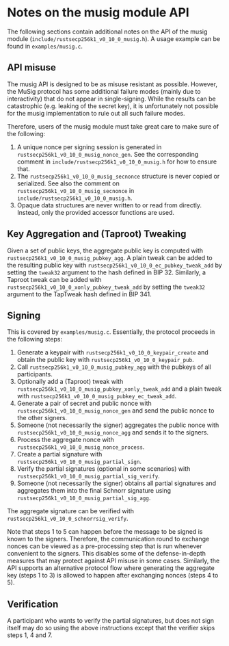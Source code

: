 Notes on the musig module API
===========================

The following sections contain additional notes on the API of the musig module (`include/rustsecp256k1_v0_10_0_musig.h`).
A usage example can be found in `examples/musig.c`.

## API misuse

The musig API is designed to be as misuse resistant as possible.
However, the MuSig protocol has some additional failure modes (mainly due to interactivity) that do not appear in single-signing.
While the results can be catastrophic (e.g. leaking of the secret key), it is unfortunately not possible for the musig implementation to rule out all such failure modes.

Therefore, users of the musig module must take great care to make sure of the following:

1. A unique nonce per signing session is generated in `rustsecp256k1_v0_10_0_musig_nonce_gen`.
   See the corresponding comment in `include/rustsecp256k1_v0_10_0_musig.h` for how to ensure that.
2. The `rustsecp256k1_v0_10_0_musig_secnonce` structure is never copied or serialized.
   See also the comment on `rustsecp256k1_v0_10_0_musig_secnonce` in `include/rustsecp256k1_v0_10_0_musig.h`.
3. Opaque data structures are never written to or read from directly.
   Instead, only the provided accessor functions are used.

## Key Aggregation and (Taproot) Tweaking

Given a set of public keys, the aggregate public key is computed with `rustsecp256k1_v0_10_0_musig_pubkey_agg`.
A plain tweak can be added to the resulting public key with `rustsecp256k1_v0_10_0_ec_pubkey_tweak_add` by setting the `tweak32` argument to the hash defined in BIP 32. Similarly, a Taproot tweak can be added with `rustsecp256k1_v0_10_0_xonly_pubkey_tweak_add` by setting the `tweak32` argument to the TapTweak hash defined in BIP 341.

## Signing

This is covered by `examples/musig.c`.
Essentially, the protocol proceeds in the following steps:

1. Generate a keypair with `rustsecp256k1_v0_10_0_keypair_create` and obtain the public key with `rustsecp256k1_v0_10_0_keypair_pub`.
2. Call `rustsecp256k1_v0_10_0_musig_pubkey_agg` with the pubkeys of all participants.
3. Optionally add a (Taproot) tweak with `rustsecp256k1_v0_10_0_musig_pubkey_xonly_tweak_add` and a plain tweak with `rustsecp256k1_v0_10_0_musig_pubkey_ec_tweak_add`.
4. Generate a pair of secret and public nonce with `rustsecp256k1_v0_10_0_musig_nonce_gen` and send the public nonce to the other signers.
5. Someone (not necessarily the signer) aggregates the public nonce with `rustsecp256k1_v0_10_0_musig_nonce_agg` and sends it to the signers.
6. Process the aggregate nonce with `rustsecp256k1_v0_10_0_musig_nonce_process`.
7. Create a partial signature with `rustsecp256k1_v0_10_0_musig_partial_sign`.
8. Verify the partial signatures (optional in some scenarios) with `rustsecp256k1_v0_10_0_musig_partial_sig_verify`.
9. Someone (not necessarily the signer) obtains all partial signatures and aggregates them into the final Schnorr signature using `rustsecp256k1_v0_10_0_musig_partial_sig_agg`.

The aggregate signature can be verified with `rustsecp256k1_v0_10_0_schnorrsig_verify`.

Note that steps 1 to 5 can happen before the message to be signed is known to the signers.
Therefore, the communication round to exchange nonces can be viewed as a pre-processing step that is run whenever convenient to the signers.
This disables some of the defense-in-depth measures that may protect against API misuse in some cases.
Similarly, the API supports an alternative protocol flow where generating the aggregate key (steps 1 to 3) is allowed to happen after exchanging nonces (steps 4 to 5).

## Verification

A participant who wants to verify the partial signatures, but does not sign itself may do so using the above instructions except that the verifier skips steps 1, 4 and 7.
